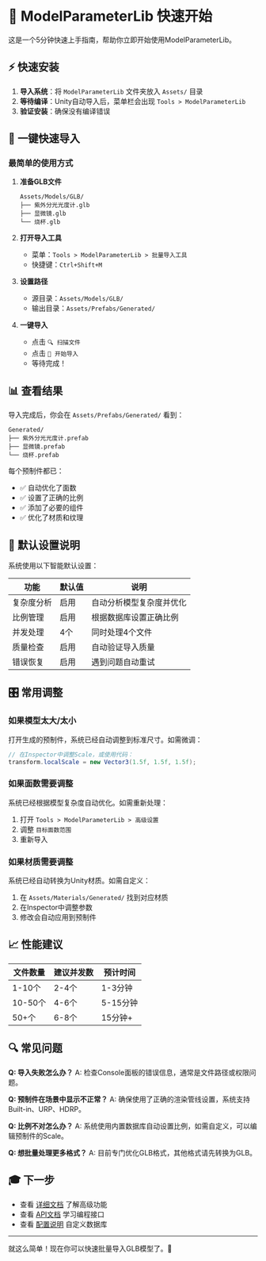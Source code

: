 # 🚀 ModelParameterLib 快速开始

这是一个5分钟快速上手指南，帮助你立即开始使用ModelParameterLib。

## ⚡ 快速安装

1. **导入系统**：将 `ModelParameterLib` 文件夹放入 `Assets/` 目录
2. **等待编译**：Unity自动导入后，菜单栏会出现 `Tools > ModelParameterLib`
3. **验证安装**：确保没有编译错误

## 🎯 一键快速导入

### 最简单的使用方式

1. **准备GLB文件**
   ```
   Assets/Models/GLB/
   ├── 紫外分光光度计.glb
   ├── 显微镜.glb
   └── 烧杯.glb
   ```

2. **打开导入工具**
   - 菜单：`Tools > ModelParameterLib > 批量导入工具`
   - 快捷键：`Ctrl+Shift+M`

3. **设置路径**
   - 源目录：`Assets/Models/GLB/`
   - 输出目录：`Assets/Prefabs/Generated/`

4. **一键导入**
   - 点击 `🔍 扫描文件`
   - 点击 `🚀 开始导入`
   - 等待完成！

## 📊 查看结果

导入完成后，你会在 `Assets/Prefabs/Generated/` 看到：

```
Generated/
├── 紫外分光光度计.prefab
├── 显微镜.prefab
└── 烧杯.prefab
```

每个预制件都已：
- ✅ 自动优化了面数
- ✅ 设置了正确的比例
- ✅ 添加了必要的组件
- ✅ 优化了材质和纹理

## 🔧 默认设置说明

系统使用以下智能默认设置：

| 功能 | 默认值 | 说明 |
|------|--------|------|
| 复杂度分析 | 启用 | 自动分析模型复杂度并优化 |
| 比例管理 | 启用 | 根据数据库设置正确比例 |
| 并发处理 | 4个 | 同时处理4个文件 |
| 质量检查 | 启用 | 自动验证导入质量 |
| 错误恢复 | 启用 | 遇到问题自动重试 |

## 🎛️ 常用调整

### 如果模型太大/太小
打开生成的预制件，系统已经自动调整到标准尺寸。如需微调：
```csharp
// 在Inspector中调整Scale，或使用代码：
transform.localScale = new Vector3(1.5f, 1.5f, 1.5f);
```

### 如果面数需要调整
系统已经根据模型复杂度自动优化。如需重新处理：
1. 打开 `Tools > ModelParameterLib > 高级设置`
2. 调整 `目标面数范围`
3. 重新导入

### 如果材质需要调整
系统已经自动转换为Unity材质。如需自定义：
1. 在 `Assets/Materials/Generated/` 找到对应材质
2. 在Inspector中调整参数
3. 修改会自动应用到预制件

## 📈 性能建议

| 文件数量 | 建议并发数 | 预计时间 |
|----------|------------|----------|
| 1-10个   | 2-4个      | 1-3分钟  |
| 10-50个  | 4-6个      | 5-15分钟 |
| 50+个    | 6-8个      | 15分钟+  |

## 🔍 常见问题

**Q: 导入失败怎么办？**
A: 检查Console面板的错误信息，通常是文件路径或权限问题。

**Q: 预制件在场景中显示不正常？**
A: 确保使用了正确的渲染管线设置，系统支持Built-in、URP、HDRP。

**Q: 比例不对怎么办？**
A: 系统使用内置数据库自动设置比例，如需自定义，可以编辑预制件的Scale。

**Q: 想批量处理更多格式？**
A: 目前专门优化GLB格式，其他格式请先转换为GLB。

## 🎓 下一步

- 查看 [详细文档](USAGE_GUIDE.md) 了解高级功能
- 查看 [API文档](Scripts/README.md) 学习编程接口
- 查看 [配置说明](Databases/README.md) 自定义数据库

---

就这么简单！现在你可以快速批量导入GLB模型了。🎉 